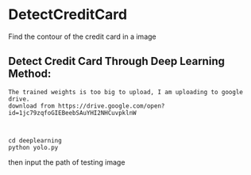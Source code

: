 # DetectCreditCard
Find the contour of the credit card in a image
## Detect Credit Card Through Deep Learning Method:
    The trained weights is too big to upload, I am uploading to google drive.
    download from https://drive.google.com/open?id=1jc79zqfoGIEBeebSAuYHI2NHCuvpklnW
    
   

    cd deeplearning
    python yolo.py


then input the path of testing image


